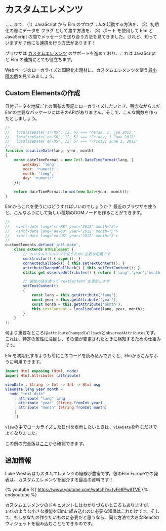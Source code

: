 <!--
# Custom Elements
-->
# カスタムエレメンツ

<!--
On the last few pages, we have seen (1) how to start Elm programs from JavaScript, (2) how to pass data in as flags on initialization, and (3) how to send messages between Elm and JS with ports. But guess what people? There is another way to do interop!
-->
ここまで、（1）JavaScript から Elm のプログラムを起動する方法を、（2）初期化の際にデータを フラグ として渡す方法を、（3）ポート を使用して Elm と JavaScript の間でメッセージを送り合う方法を見てきました。けれど、知っていますか？他にも連携を行う方法があります！

<!--
Browsers seem to be supporting [custom elements](https://developer.mozilla.org/en-US/docs/Web/Web_Components/Using_custom_elements) more and more, and that turns out to be quite helpful for embedding JS into Elm programs.
-->
ブラウザは [カスタムエレメンツ](https://developer.mozilla.org/ja/docs/Web/Web_Components/Custom_Elements) のサポートを進めており、これは JavaScript と Elm の連携にとても役立ちます。

<!--
Here is a [minimal example](https://github.com/elm-community/js-integration-examples/tree/master/internationalization) of how to use custom elements to do some localization and internationalization.
-->

Webページのローカライズと国際化を題材に、カスタムエレメンツを使う[最小限の例](https://github.com/elm-community/js-integration-examples/tree/master/internationalization)を見てみましょう。

<!--
## Creating Custom Elements
-->

## Custom Elementsの作成

<!--
Say we want to localize dates, but that is not accessible in Elm core packages yet. Maybe you want to write a function that localizes dates:
-->

日付データを地域ごとの固有の表記にローカライズしたいとき、残念ながらまだElmの主要なパッケージにはそのAPIがありません。そこで、こんな関数を作ったとしましょう。

```javascript
//
//   localizeDate('sr-RS', 12, 5) === "петак, 1. јун 2012."
//   localizeDate('en-GB', 12, 5) === "Friday, 1 June 2012"
//   localizeDate('en-US', 12, 5) === "Friday, June 1, 2012"
//
function localizeDate(lang, year, month)
{
	const dateTimeFormat = new Intl.DateTimeFormat(lang, {
		weekday: 'long',
		year: 'numeric',
		month: 'long',
		day: 'numeric'
	});

	return dateTimeFormat.format(new Date(year, month));
}
```

<!--
But how do we use that in Elm?! Newer browsers allow you to create new types of DOM nodes like this:
-->

Elmからこれを使うにはどうすればいいのでしょうか？ 最近のブラウザを使うと、こんなふうにして新しい種類のDOMノードを作ることができます。

```javascript
//
//   <intl-date lang="sr-RS" year="2012" month="5">
//   <intl-date lang="en-GB" year="2012" month="5">
//   <intl-date lang="en-US" year="2012" month="5">
//
customElements.define('intl-date',
	class extends HTMLElement {
		// カスタムエレメンツを使うために必要な定義です
		constructor() { super(); }
		connectedCallback() { this.setTextContent(); }
		attributeChangedCallback() { this.setTextContent(); }
		static get observedAttributes() { return ['lang','year','month']; }

		// 属性の値を使って`textContent`を更新します
		setTextContent()
		{
			const lang = this.getAttribute('lang');
			const year = this.getAttribute('year');
			const month = this.getAttribute('month');
			this.textContent = localizeDate(lang, year, month);
		}
	}
);
```

<!--
The most important parts here are `attributeChangedCallback` and `observedAttributes`. You need some logic like that to detect changes to the attributes you care about.
-->

何より重要なところは`attributeChangedCallback`と`observedAttributes`です。これは、特定の属性に注目し、その値が変更されたときに検知するための仕組みです。

<!--
Load that before you initialize your Elm code, and you will be able to write code like this in Elm:
-->

Elmを初期化するよりも前にこのコードを読み込んでおくと、Elmからこんなふうに利用できます。

```elm
import Html exposing (Html, node)
import Html.Attributes (attribute)

viewDate : String -> Int -> Int -> Html msg
viewDate lang year month =
  node "intl-date"
    [ attribute "lang" lang
    , attribute "year" (String.fromInt year)
    , attribute "month" (String.fromInt month)
    ]
    []
```

<!--
Now you can call `viewDate` when you want access to that kind of localized information in your `view`.
-->

`view`の中でローカライズした日付を表示したいときは、`viewDate`を呼ぶだけでよくなりました。

<!--
You can check out the full version of this example [here](https://github.com/elm-community/js-integration-examples/tree/master/internationalization).
-->

この例の完全版は[ここ](https://github.com/elm-community/js-integration-examples/tree/master/internationalization)から確認できます。


<!--
## More Info
-->

## 追加情報

<!--
Luke has a lot more experience with custom elements, and I think his Elm Europe talk is an excellent introduction!
-->

Luke Westbyはカスタムエレメンツの経験が豊富です。彼のElm Europeでの発表は、カスタムエレメンツを紹介する最高の資料です！

{% youtube %} https://www.youtube.com/watch?v=tyFe9Pw6TVE {% endyoutube %}

<!--
Docs on custom elements can be kind of confusing, but I hope this is enough for people to get started embedding simple logic for `Intl` or even large React widgets if that seems like the right choice for your project.
-->

カスタムエレメンツのドキュメントにはわかりづらいところもありますが、`Intl`のような小さな機能をElmに組み込むのに必要な知識はこれだけです。そして、もしあなたの作りたいものに必要だと思うなら、同じ方法で大きなReactのウィジェットを組み込むこともできるのです。
